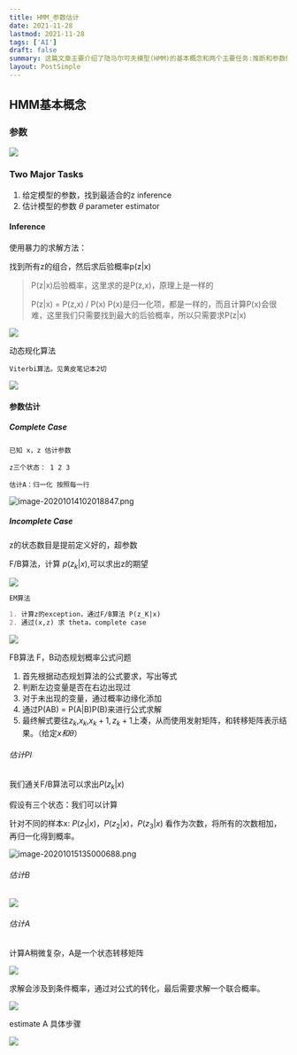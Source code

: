 ```yaml
---
title: HMM_参数估计
date: 2021-11-28
lastmod: 2021-11-28
tags: ['AI']
draft: false
summary: 这篇文章主要介绍了隐马尔可夫模型(HMM)的基本概念和两个主要任务:推断和参数估计。文章详细讲解了完整数据和不完整数据情况下的参数估计方法,包括EM算法、前向-后向算法等,并给出了估计初始概率分布、发射概率和转移概率矩阵的具体步骤。
layout: PostSimple
---
```


## HMM基本概念

### 参数

![](https://tz-1256822507.cos.ap-hongkong.myqcloud.com/typora/2021-11-995545815.png)

### Two Major Tasks

1. 给定模型的参数，找到最适合的z inference
2. 估计模型的参数 $\theta$ parameter estimator

#### Inference

使用暴力的求解方法：

找到所有z的组合，然后求后验概率p(z|x)

> P(z|x)后验概率，这里求的是P(z,x)，原理上是一样的
>
> P(z|x) = P(z,x) / P(x) P(x)是归一化项，都是一样的，而且计算P(x)会很难，这里我们只需要找到最大的后验概率，所以只需要求P(z|x)

![](https://tz-1256822507.cos.ap-hongkong.myqcloud.com/typora/2021-11-2186526850.png)

动态规化算法

```
Viterbi算法。见黄皮笔记本2切
```

![](https://tz-1256822507.cos.ap-hongkong.myqcloud.com/typora/2021-11-1437814709.png)

#### 参数估计

##### Complete Case

```
已知 x，z 估计参数
```

```
z三个状态： 1 2 3
```

```
估计A：归一化 按照每一行
```

![image-20201014102018847.png](https://tz-1256822507.cos.ap-hongkong.myqcloud.com/typora/2021-11-3452071305.png)

##### Incomplete Case

z的状态数目是提前定义好的，超参数

F/B算法，计算 $p(z_k|x)$,可以求出z的期望

![](https://tz-1256822507.cos.ap-hongkong.myqcloud.com/typora/2021-11-2505030617.png)

```markdown
EM算法

1. 计算z的exception，通过F/B算法 P(z_K|x)
2. 通过(x,z) 求 theta，complete case
```

![](https://tz-1256822507.cos.ap-hongkong.myqcloud.com/typora/2021-11-2021940713.png)

FB算法 F，B动态规划概率公式问题

1. 首先根据动态规划算法的公式要求，写出等式
2. 判断左边变量是否在右边出现过
3. 对于未出现的变量，通过概率边缘化添加
4. 通过P(AB) = P(A|B)P(B)来进行公式求解
5. 最终解式要往$z_k$,$x_k$,$x_k+1,z_k+1$上凑，从而使用发射矩阵，和转移矩阵表示结果。（给定$x和\theta$）

###### 估计PI

我们通关F/B算法可以求出$P(z_k|x)$

假设有三个状态：我们可以计算

针对不同的样本x: $P(z_1|x)，P(z_2|x)，P(z_3|x)$ 看作为次数，将所有的次数相加，再归一化得到概率。

![image-20201015135000688.png](https://tz-1256822507.cos.ap-hongkong.myqcloud.com/typora/2021-11-2813613440.png)

###### 估计B

![](https://tz-1256822507.cos.ap-hongkong.myqcloud.com/typora/2021-11-712513669.png)

###### 估计A

计算A稍微复杂，A是一个状态转移矩阵

![](https://tz-1256822507.cos.ap-hongkong.myqcloud.com/typora/2021-11-2539359608.png)

求解会涉及到条件概率，通过对公式的转化，最后需要求解一个联合概率。

![](https://tz-1256822507.cos.ap-hongkong.myqcloud.com/typora/2021-11-1132786262.png)

estimate A 具体步骤

![](https://tz-1256822507.cos.ap-hongkong.myqcloud.com/typora/2021-11-2676439656.png)
